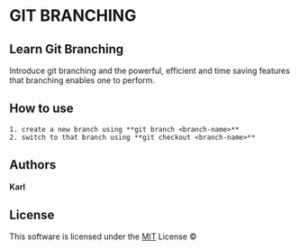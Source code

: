 # GIT BRANCHING 

## Learn Git Branching

Introduce git branching and the powerful, efficient and time saving features that branching enables one to perform.

## How to use
```
1. create a new branch using **git branch <branch-name>**
2. switch to that branch using **git checkout <branch-name>**

```

## Authors

**Karl**


## License
This software is licensed under the [MIT](https://github.com/mashm3ll0w/learn-branching/blob/master/LICENSE.md) License ©